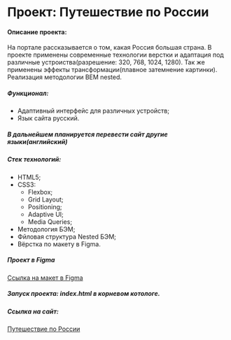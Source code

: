 # Проект: Путешествие по России

#### Описание проекта:
На портале рассказывается о том, какая Россия большая страна. В проекте применены современные технологии верстки и адаптация под различные устроиства(разрешение: 320, 768, 1024, 1280). Так же применены эффекты трансформации(плавное затемнение картинки). Реализация методологии BEM nested. 

##### Функционал:

- Адаптивный интерфейс для различных устройств;
- Язык сайта русский.

##### В дальнейшем планируется перевести сайт другие языки(английский)

##### Стек технологий:
- HTML5;
- CSS3:
  - Flexbox;
  - Grid Layout;
  - Positioning;
  - Adaptive UI;
  - Media Queries;
- Методология БЭМ;
- Фйловая структура Nested БЭМ;
- Вёрстка по макету в Figma.

##### Проект в **Figma**

[Ссылка на макет в Figma](https://www.figma.com/file/5S2WSbEFL6awjVWJ0NWL8Q/Sprint-3_-Russia-_-desktop-mobile?node-id=28503%3A0)

##### Запуск проекта: index.html в корневом котологе.

##### Ссылка на сайт:

[Путешествие по России](https://sasmus12.github.io/russian-travel-bootcamp/)
